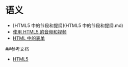 # 语义

- [HTML5 中的节段和提纲](HTML5 中的节段和提纲.md)
- [使用 HTML5 的音频和视频](使用HTML5的音频和视频.md)
- [HTML 中的表单](HTML中的表单.md)


##参考文档
 - [HTML5](https://developer.mozilla.org/zh-CN/docs/Web/Guide/HTML/HTML5)
